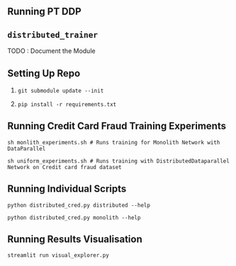 ## Running PT DDP 

## `distributed_trainer`
TODO : Document the Module 

## Setting Up Repo 
1. 
    ```
    git submodule update --init
    ```
2. `pip install -r requirements.txt`

## Running Credit Card Fraud Training Experiments

```
sh monlith_experiments.sh # Runs training for Monolith Network with DataParallel
```

```
sh uniform_experiments.sh # Runs training with DistributedDataparallel Network on Credit card fraud dataset
```


## Running Individual Scripts
```
python distributed_cred.py distributed --help
```

```
python distributed_cred.py monolith --help
```

## Running Results Visualisation

```
streamlit run visual_explorer.py
```
